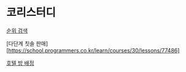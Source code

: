 # 코리스터디

[순위 검색](https://school.programmers.co.kr/learn/courses/30/lessons/72412)

[다단계 칫솔 판매][https://school.programmers.co.kr/learn/courses/30/lessons/77486]

[호텔 방 배정](https://school.programmers.co.kr/learn/courses/30/lessons/64063)
